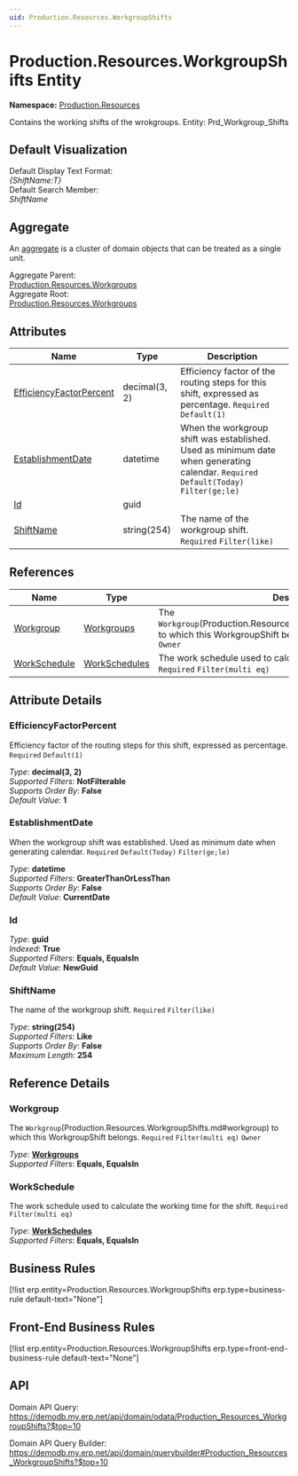 ```yaml
---
uid: Production.Resources.WorkgroupShifts
---
```

# Production.Resources.WorkgroupShifts Entity

**Namespace:** [Production.Resources](Production.Resources.md)  

Contains the working shifts of the wrokgroups. Entity: Prd_Workgroup_Shifts

## Default Visualization
Default Display Text Format:  
_{ShiftName:T}_  
Default Search Member:  
_ShiftName_  

## Aggregate
An [aggregate](https://docs.erp.net/tech/advanced/concepts/aggregates.html) is a cluster of domain objects that can be treated as a single unit.  

Aggregate Parent:  
[Production.Resources.Workgroups](Production.Resources.Workgroups.md)  
Aggregate Root:  
[Production.Resources.Workgroups](Production.Resources.Workgroups.md)  

## Attributes

| Name | Type | Description |
| ---- | ---- | --- |
| [EfficiencyFactorPercent](Production.Resources.WorkgroupShifts.md#efficiencyfactorpercent) | decimal(3, 2) | Efficiency factor of the routing steps for this shift, expressed as percentage. `Required` `Default(1)` 
| [EstablishmentDate](Production.Resources.WorkgroupShifts.md#establishmentdate) | datetime | When the workgroup shift was established. Used as minimum date when generating calendar. `Required` `Default(Today)` `Filter(ge;le)` 
| [Id](Production.Resources.WorkgroupShifts.md#id) | guid |  
| [ShiftName](Production.Resources.WorkgroupShifts.md#shiftname) | string(254) | The name of the workgroup shift. `Required` `Filter(like)` 

## References

| Name | Type | Description |
| ---- | ---- | --- |
| [Workgroup](Production.Resources.WorkgroupShifts.md#workgroup) | [Workgroups](Production.Resources.Workgroups.md) | The `Workgroup`(Production.Resources.WorkgroupShifts.md#workgroup) to which this WorkgroupShift belongs. `Required` `Filter(multi eq)` `Owner` |
| [WorkSchedule](Production.Resources.WorkgroupShifts.md#workschedule) | [WorkSchedules](General.Resources.WorkSchedules.md) | The work schedule used to calculate the working time for the shift. `Required` `Filter(multi eq)` |


## Attribute Details

### EfficiencyFactorPercent

Efficiency factor of the routing steps for this shift, expressed as percentage. `Required` `Default(1)`

_Type_: **decimal(3, 2)**  
_Supported Filters_: **NotFilterable**  
_Supports Order By_: **False**  
_Default Value_: **1**  

### EstablishmentDate

When the workgroup shift was established. Used as minimum date when generating calendar. `Required` `Default(Today)` `Filter(ge;le)`

_Type_: **datetime**  
_Supported Filters_: **GreaterThanOrLessThan**  
_Supports Order By_: **False**  
_Default Value_: **CurrentDate**  

### Id

_Type_: **guid**  
_Indexed_: **True**  
_Supported Filters_: **Equals, EqualsIn**  
_Default Value_: **NewGuid**  

### ShiftName

The name of the workgroup shift. `Required` `Filter(like)`

_Type_: **string(254)**  
_Supported Filters_: **Like**  
_Supports Order By_: **False**  
_Maximum Length_: **254**  


## Reference Details

### Workgroup

The `Workgroup`(Production.Resources.WorkgroupShifts.md#workgroup) to which this WorkgroupShift belongs. `Required` `Filter(multi eq)` `Owner`

_Type_: **[Workgroups](Production.Resources.Workgroups.md)**  
_Supported Filters_: **Equals, EqualsIn**  

### WorkSchedule

The work schedule used to calculate the working time for the shift. `Required` `Filter(multi eq)`

_Type_: **[WorkSchedules](General.Resources.WorkSchedules.md)**  
_Supported Filters_: **Equals, EqualsIn**  



## Business Rules

[!list erp.entity=Production.Resources.WorkgroupShifts erp.type=business-rule default-text="None"]

## Front-End Business Rules

[!list erp.entity=Production.Resources.WorkgroupShifts erp.type=front-end-business-rule default-text="None"]

## API

Domain API Query:
<https://demodb.my.erp.net/api/domain/odata/Production_Resources_WorkgroupShifts?$top=10>

Domain API Query Builder:
<https://demodb.my.erp.net/api/domain/querybuilder#Production_Resources_WorkgroupShifts?$top=10>

